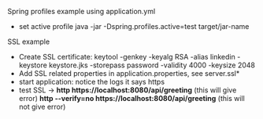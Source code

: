Spring profiles example using application.yml
- set active profile java -jar -Dspring.profiles.active=test target/jar-name

SSL example
- Create SSL certificate: keytool -genkey -keyalg RSA -alias linkedin -keystore keystore.jks -storepass password -validity 4000 -keysize 2048
- Add SSL related properties in application.properties, see server.ssl*
- start application: notice the logs it says https
- test SSL -> **http https://localhost:8080/api/greeting** (this will give error)
**http --verify=no https://localhost:8080/api/greeting** (this will not give error)